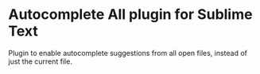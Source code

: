 # Autocomplete All plugin for Sublime Text

Plugin to enable autocomplete suggestions from all open files, instead of just the current file.
